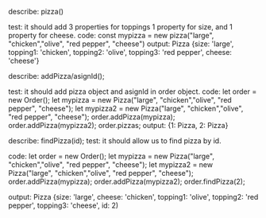 describe: pizza()

test: it should add 3 properties for toppings 1 property for size, and 1 property for cheese.
code: const mypizza = new pizza("large", "chicken","olive", "red pepper", "cheese")
output: Pizza {size: 'large', topping1: 'chicken', topping2: 'olive', topping3: 'red pepper', cheese: 'cheese'}


describe: addPizza/asignId();

test: it should add pizza object and asignId in order object.
code:
let order = new Order();
let mypizza = new Pizza("large", "chicken","olive", "red pepper", "cheese");
let mypizza2 = new Pizza("large", "chicken","olive", "red pepper", "cheese");
order.addPizza(mypizza);
order.addPizza(mypizza2);
order.pizzas;
output: {1: Pizza, 2: Pizza}


describe: findPizza(id);
test: it should allow us to find pizza by id.

code:
let order = new Order();
let mypizza = new Pizza("large", "chicken","olive", "red pepper", "cheese");
let mypizza2 = new Pizza("large", "chicken","olive", "red pepper", "cheese");
order.addPizza(mypizza);
order.addPizza(mypizza2);
order.findPizza(2);

output:
Pizza {size: 'large', cheese: 'chicken', topping1: 'olive', topping2: 'red pepper', topping3: 'cheese', id: 2)